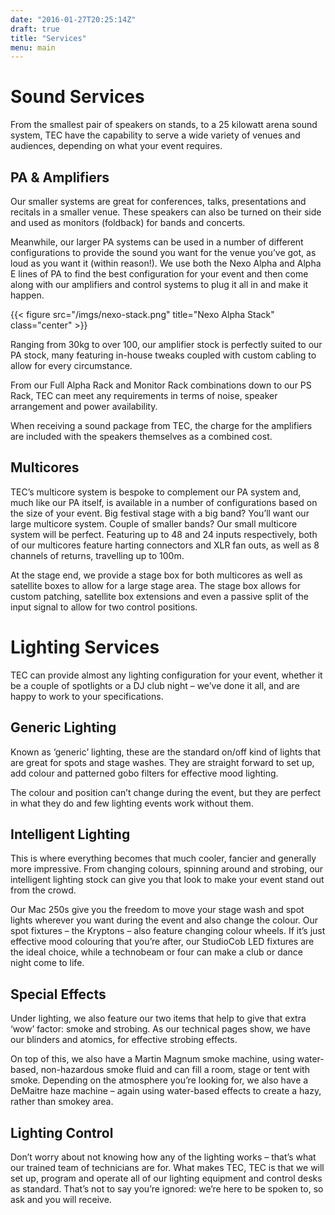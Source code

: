 ```yaml
---
date: "2016-01-27T20:25:14Z"
draft: true
title: "Services"
menu: main
---
```


# Sound Services
From the smallest pair of speakers on stands, to a 25 kilowatt arena sound system, TEC have the capability to serve a wide variety of venues and audiences, depending on what your event requires.

## PA & Amplifiers
Our smaller systems are great for conferences, talks, presentations and recitals in a smaller venue. These speakers can also be turned on their side and used as monitors (foldback) for bands and concerts.

Meanwhile, our larger PA systems can be used in a number of different configurations to provide the sound you want for the venue you’ve got, as loud as you want it (within reason!). We use both the Nexo Alpha and Alpha E lines of PA to find the best configuration for your event and then come along with our amplifiers and control systems to plug it all in and make it happen.

{{< figure src="/imgs/nexo-stack.png" title="Nexo Alpha Stack" class="center" >}}

Ranging from 30kg to over 100, our amplifier stock is perfectly suited to our PA stock, many featuring in-house tweaks coupled with custom cabling to allow for every circumstance.

From our Full Alpha Rack and Monitor Rack combinations down to our PS Rack, TEC can meet any requirements in terms of noise, speaker arrangement and power availability.

When receiving a sound package from TEC, the charge for the amplifiers are included with the speakers themselves as a combined cost.

## Multicores
TEC’s multicore system is bespoke to complement our PA system and, much like our PA itself, is available in a number of configurations based on the size of your event. Big festival stage with a big band? You’ll want our large multicore system. Couple of smaller bands? Our small multicore system will be perfect. Featuring up to 48 and 24 inputs respectively, both of our multicores feature harting connectors and XLR fan outs, as well as 8 channels of returns, travelling up to 100m.

At the stage end, we provide a stage box for both multicores as well as satellite boxes to allow for a large stage area. The stage box allows for custom patching, satellite box extensions and even a passive split of the input signal to allow for two control positions.

# Lighting Services
TEC can provide almost any lighting configuration for your event, whether it be a couple of spotlights or a DJ club night – we’ve done it all, and are happy to work to your specifications.

## Generic Lighting
Known as ‘generic’ lighting, these are the standard on/off kind of lights that are great for spots and stage washes. They are straight forward to set up, add colour and patterned gobo filters for effective mood lighting.

The colour and position can’t change during the event, but they are perfect in what they do and few lighting events work without them.

## Intelligent Lighting
This is where everything becomes that much cooler, fancier and generally more impressive. From changing colours, spinning around and strobing, our intelligent lighting stock can give you that look to make your event stand out from the crowd.

Our Mac 250s give you the freedom to move your stage wash and spot lights wherever you want during the event and also change the colour. Our spot fixtures – the Kryptons – also feature changing colour wheels. If it’s just effective mood colouring that you’re after, our StudioCob LED fixtures are the ideal choice, while a technobeam or four can make a club or dance night come to life.

## Special Effects
Under lighting, we also feature our two items that help to give that extra ‘wow’ factor: smoke and strobing.
As our technical pages show, we have our blinders and atomics, for effective strobing effects.

On top of this, we also have a Martin Magnum smoke machine, using water-based, non-hazardous smoke fluid and can fill a room, stage or tent with smoke. Depending on the atmosphere you’re looking for, we also have a DeMaitre haze machine – again using water-based effects to create a hazy, rather than smokey area.

## Lighting Control
Don’t worry about not knowing how any of the lighting works – that’s what our trained team of technicians are for. What makes TEC, TEC is that we will set up, program and operate all of our lighting equipment and control desks as standard. That’s not to say you’re ignored: we’re here to be spoken to, so ask and you will receive.
